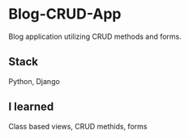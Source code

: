 # Blog-CRUD-App
Blog application utilizing CRUD methods and forms.

## Stack
Python, Django

## I learned
Class based views, CRUD methids, forms

